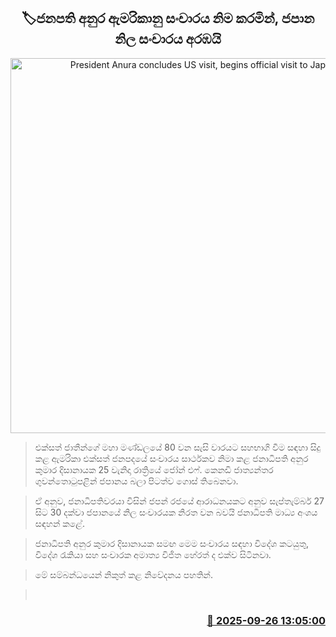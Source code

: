<p align='center'><b><h2 align='center' title='President Anura concludes US visit, begins official visit to Japan'>🏷ජනපති අනුර ඇමරිකානු සංචාරය නිම කරමින්, ජපාන නිල සංචාරය අරඹයි</h2></b></p>
<p align='center'><img src='https://helakuru.sgp1.cdn.digitaloceanspaces.com/esana/images/lib/anura-president-new-thumb.jpg' width='600' alt='President Anura concludes US visit, begins official visit to Japan'></p>

> එක්සත් ජාතීන්ගේ මහා මණ්ඩලයේ 80 වන සැසි වාරයට සහභාගි වීම සඳහා සිදු කළ ඇමරිකා එක්සත් ජනපදයේ සංචාරය සාර්ථකව නිමා කළ ජනාධිපති අනුර කුමාර දිසානායක 25 වැනිදා රාත්‍රියේ ජෝන් එෆ්. කෙනඩි ජාත්‍යන්තර ගුවන්තොටුපළින් ජපානය බලා පිටත්ව ගොස් තිබෙනවා.

> ඒ අනුව, ජනාධිපතිවරයා විසින් ජපන් රජයේ ආරාධනයකට අනුව සැප්තැම්බර් 27 සිට 30 දක්වා ජපානයේ නිල සංචාරයක නිරත වන බවයි ජනාධිපති මාධ්‍ය අංශය සඳහන් කළේ.

> ජනාධිපති අනුර කුමාර දිසානායක සමඟ මෙම සංචාරය සඳහා විදේශ කටයුතු, විදේශ රැකියා සහ සංචාරක අමාත්‍ය විජිත හේරත් ද එක්ව සිටිනවා.

> මේ සම්බන්ධයෙන් නිකුත් කළ නිවේදනය පහතින්. 

>  



<h3 align='right'><a href='https://www.helakuru.lk/esana/p/113999/'>📅 2025-09-26 13:05:00</a></h3>
